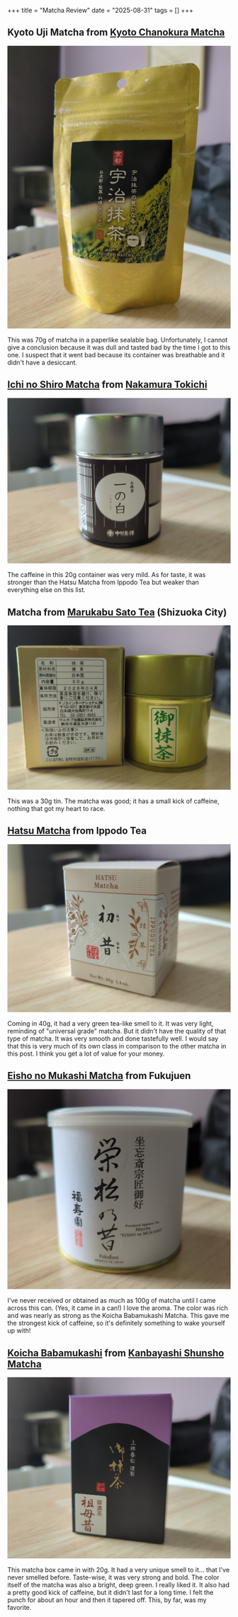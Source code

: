 +++
title = "Matcha Review"
date = "2025-08-31"
tags = []
+++

## Kyoto Uji Matcha from [Kyoto Chanokura Matcha](https://nishizawa-en.com/pages/kyoto-chanokura)
![Kyoto uji matcha](./images/kyoto-chanokura-matcha.jpg "300px")

This was 70g of matcha in a paperlike sealable bag. Unfortunately, I cannot give a conclusion because it was dull and tasted bad by the time I got to this one. I suspect that it went bad because its container was breathable and it didn't have a desiccant.

## [Ichi no Shiro Matcha](https://www.amazon.co.jp/-/en/Hagiri-Matsue-Nakamura-Chasuke-Matcha/dp/B007BJ30TQ) from [Nakamura Tokichi](https://global.tokichi.jp/)
![Ichi no Shiro Matcha](./images/nakamura-tokichi.jpg "300px")

The caffeine in this 20g container was very mild. As for taste, it was stronger than the Hatsu Matcha from Ippodo Tea but weaker than everything else on this list.

## Matcha from [Marukabu Sato Tea](http://www.marukabu.co.jp/english.html) (Shizuoka City)
![Matcha tin from Marukabu Sato Tea](./images/marukabu-sato-tea.jpg "300px")

This was a 30g tin. The matcha was good; it has a small kick of caffeine, nothing that got my heart to race.

## [Hatsu Matcha](https://ippodotea.com/products/hatsu-mukashi) from Ippodo Tea
![Hatsu matcha](./images/ippodo-tea.jpg "300px")

Coming in 40g, it had a very green tea-like smell to it. It was very light, reminding of "universal grade" matcha. But it didn't have the quality of that type of matcha. It was very smooth and done tastefully well. I would say that this is very much of its own class in comparison to the other matcha in this post. I think you get a lot of value for your money.

## [Eisho no Mukashi Matcha](https://global.fukujuen.com/en-us/products/eisho-no-mukashi-20g?_fid=c9a007d19&_pos=4&_ss=c) from Fukujuen
![Eisho no Mukashi Matcha](./images/fukujuen.jpg "300px")

I've never received or obtained as much as 100g of matcha until I came across this can. (Yes, it came in a can!) I love the aroma. The color was rich and was nearly as strong as the Koicha Babamukashi Matcha. This gave me the strongest kick of caffeine, so it's definitely something to wake yourself up with!

## [Koicha Babamukashi](https://www.sazentea.com/en/products/p1592-koicha-babamukashi.html) from [Kanbayashi Shunsho Matcha](https://www.sazentea.com/en/products/c114-kanbayashi-shunsho-matcha)
![Koicha babamukashi](./images/kanbayashi-shunsho-matcha.jpg "300px")

This matcha box came in with 20g. It had a very unique smell to it... that I've never smelled before. Taste-wise, it was very strong and bold. The color itself of the matcha was also a bright, deep green. I really liked it. It also had a pretty good kick of caffeine, but it didn't last for a long time. I felt the punch for about an hour and then it tapered off. This, by far, was my favorite.